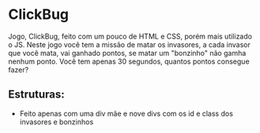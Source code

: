 # ClickBug
Jogo, ClickBug, feito com um pouco de HTML e CSS, porém mais utilizado o JS. Neste jogo você tem a 
missão de matar os invasores, a cada invasor que você mata, vai ganhado pontos, se matar um "bonzinho"
não gamha nenhum ponto. Você tem apenas 30 segundos, quantos pontos consegue fazer?

## Estruturas:

- Feito apenas com uma div mãe e nove divs com os id e class dos invasores e 
bonzinhos 
